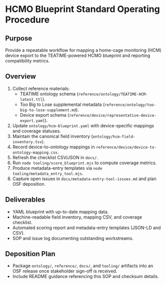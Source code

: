 # HCMO Blueprint Standard Operating Procedure

## Purpose
Provide a repeatable workflow for mapping a home-cage monitoring (HCM) device export to the TEATIME-powered HCMO blueprint and reporting compatibility metrics.

## Overview
1. Collect reference materials:
   - TEATIME ontology schema (`reference/ontology/TEATIME-HCM-latest.ttl`).
   - Too Big to Lose supplemental metadata (`reference/ontology/too-big-to-lose-supplement.md`).
   - Device export schema (`reference/device/representative-device-export.yaml`).
2. Update `ontology/hcm-blueprint.yaml` with device-specific mappings and coverage statuses.
3. Maintain the canonical field inventory (`ontology/hcm-field-inventory.tsv`).
4. Record device-to-ontology mappings in `reference/device/device-to-ontology-mapping.csv`.
5. Refresh the checklist CSV/JSON in `docs/`.
6. Run `node tooling/score_blueprint.mjs` to compute coverage metrics.
7. Produce metadata-entry templates via `node tooling/metadata_entry_tool.mjs`.
8. Capture open issues in `docs/metadata-entry-tool-issues.md` and plan OSF deposition.

## Deliverables
- YAML blueprint with up-to-date mapping data.
- Machine-readable field inventory, mapping CSV, and coverage checklist.
- Automated scoring report and metadata-entry templates (JSON-LD and CSV).
- SOP and issue log documenting outstanding workstreams.

## Deposition Plan
- Package `ontology/`, `reference/`, `docs/`, and `tooling/` artifacts into an OSF release once stakeholder sign-off is received.
- Include README guidance referencing this SOP and checksum details.
